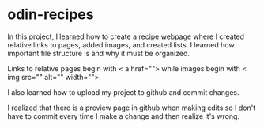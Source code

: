 # odin-recipes
In this project, I learned how to create a recipe webpage where I created relative links to pages, added images, and created lists. I learned how important file structure is and why it must be organized.
<p>Links to relative pages begin with < a href=""></a> while images begin with < img src="" alt="" width="">.</p>
<p>I also learned how to upload my project to github and commit changes.</p>
<p>I realized that there is a preview page in github when making edits so I don't have to commit every time I make a change and then realize it's wrong.</p>
